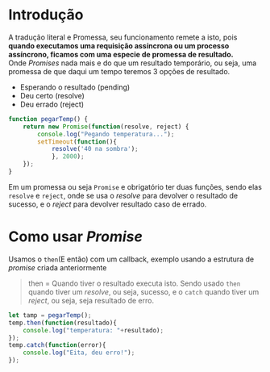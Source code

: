 # Introdução

A tradução literal e Promessa, seu funcionamento remete a isto, pois **quando executamos uma requisição assíncrona ou um processo assíncrono, ficamos com uma especie de promessa de resultado.**  
Onde *Promises* nada mais e do que um resultado temporário, ou seja, uma promessa de que daqui um tempo teremos 3 opções de resultado.
- Esperando o resultado (pending)
- Deu certo (resolve)
- Deu errado (reject)
```javascript
function pegarTemp() {
    return new Promise(function(resolve, reject) {
        console.log("Pegando temperatura...");
        setTimeout(function(){
            resolve('40 na sombra');
            }, 2000);
    });
}
```
Em um promessa ou seja `Promise` e obrigatório ter duas funções, sendo elas `resolve` e `reject`, onde se usa o *resolve* para devolver o resultado de sucesso, e o *reject* para devolver resultado caso de errado.

# Como usar *Promise*

Usamos o `then`(E então) com um callback, exemplo usando a estrutura de *promise* criada anteriormente
> then = Quando tiver o resultado executa isto.
Sendo usado `then` quando tiver um *resolve*, ou seja, sucesso, e o `catch` quando tiver um *reject*, ou seja, seja resultado de erro.
```javascript
let tamp = pegarTemp();
temp.then(function(resultado){
    console.log("temperatura: "+resultado);
});
temp.catch(function(error){
    console.log("Eita, deu erro!");
});
```